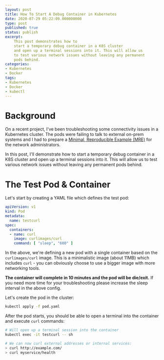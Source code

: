 ```yaml
---
layout: post
title: How To Start A Debug Container in Kubernetes
date: 2020-07-29 05:22:09.000000000
type: post
published: true
status: publish
excerpt: 
    This post demonstrates how to 
    start a temporary debug container in a K8S cluster 
    and open up a terminal sessions into it. This will allow us
    to test various network issues without leaving any permanent
    pods behind.
categories:
- Kubernetes
- Docker
tags:
- Kubernetes
- Docker
- kubectl
---
```


# Background

On a recent project, I've been troubleshooting some connectivity issues in a Kubernetes cluster. 
The pods were failing to talk
to external on-prem systems and I had to prepare a
[Minimal, Reproducible Example (MRE)](https://stackoverflow.com/help/minimal-reproducible-example) for 
the network administrators. 

In this post, I'll demonstrate how to 
start a temporary debug container in a K8S cluster 
and open up a terminal sessions into it. This will allow us
to test various network issues without leaving any permanent
pods behind.

# The Test Pod & Container

Let's start by creating a YAML file which defines the test pod:

```yml
apiVersion: v1
kind: Pod
metadata:
  name: testcurl
spec:
  containers:
  - name: curl
    image: curlimages/curl 
    command: [ "sleep", "600" ]
```

In the above, we're defining a new pod with a single container
based on the `curlimages/curl` image. This is a minimalistic
image (about 11MB) which includes `curl` - you can obviously choose to use a bigger image with more networking tools.

**The container will complete in 10 minutes and the pod will
be die/exit.** If you need more time for your troubleshooting
please increase the sleep interval in the above config. 

Let's create the pod in the cluster:

```bash
kubectl apply -f pod.yaml
```

After the pod starts, you should be able to open a terminal 
into the container and execute `curl` commands:

```bash
# Will open up a terminal session into the container
kubectl exec -it testcurl -- sh

# We can now curl external addresses or internal services:
> curl http://example.com/
> curl myservice/health
```

